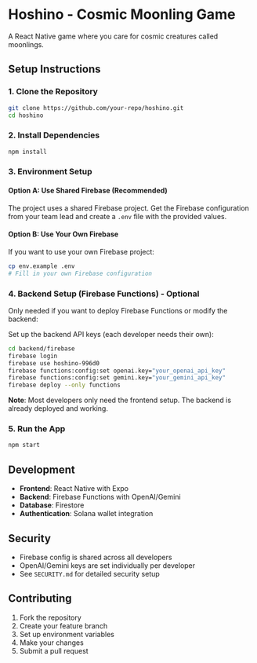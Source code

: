 # Hoshino - Cosmic Moonling Game

A React Native game where you care for cosmic creatures called moonlings.

## Setup Instructions

### 1. Clone the Repository
```bash
git clone https://github.com/your-repo/hoshino.git
cd hoshino
```

### 2. Install Dependencies
```bash
npm install
```

### 3. Environment Setup

#### Option A: Use Shared Firebase (Recommended)
The project uses a shared Firebase project. Get the Firebase configuration from your team lead and create a `.env` file with the provided values.

#### Option B: Use Your Own Firebase
If you want to use your own Firebase project:
```bash
cp env.example .env
# Fill in your own Firebase configuration
```

### 4. Backend Setup (Firebase Functions) - Optional

Only needed if you want to deploy Firebase Functions or modify the backend:

Set up the backend API keys (each developer needs their own):
```bash
cd backend/firebase
firebase login
firebase use hoshino-996d0
firebase functions:config:set openai.key="your_openai_api_key"
firebase functions:config:set gemini.key="your_gemini_api_key"
firebase deploy --only functions
```

**Note**: Most developers only need the frontend setup. The backend is already deployed and working.

### 5. Run the App
```bash
npm start
```

## Development

- **Frontend**: React Native with Expo
- **Backend**: Firebase Functions with OpenAI/Gemini
- **Database**: Firestore
- **Authentication**: Solana wallet integration

## Security

- Firebase config is shared across all developers
- OpenAI/Gemini keys are set individually per developer
- See `SECURITY.md` for detailed security setup

## Contributing

1. Fork the repository
2. Create your feature branch
3. Set up environment variables
4. Make your changes
5. Submit a pull request 